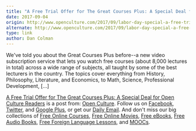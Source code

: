 ```yaml
---
title: "A Free Trial Offer for The Great Courses Plus: A Special Deal for Open Culture Readers"
date: 2017-09-04
origin: http://www.openculture.com/2017/09/labor-day-special-a-free-trial-offer-for-the-great-courses-plus.html
alternate: http://www.openculture.com/2017/09/labor-day-special-a-free-trial-offer-for-the-great-courses-plus.html
type: link
author: Dan Colman
---
```


We've told you about the Great Courses Plus before--a new video subscription service that lets you watch free courses (about 8,000 lectures in total) across a wide range of subjects, all taught by some of the best lecturers in the country. The topics cover everything from&nbsp;History, Philosophy, Literature, and Economics, to Math, Science, Professional Development, […]

[A Free Trial Offer for The Great Courses Plus: A Special Deal for Open Culture Readers](http://www.openculture.com/2017/09/labor-day-special-a-free-trial-offer-for-the-great-courses-plus.html) is a post from: [Open Culture](http://www.openculture.com). Follow us on [Facebook](https://www.facebook.com/openculture), [Twitter](https://twitter.com/#!/openculture), and [Google Plus](https://plus.google.com/108579751001953501160/posts), or get our [Daily Email](http://www.openculture.com/dailyemail). And don't miss our big collections of [Free Online Courses](http://www.openculture.com/freeonlinecourses), [Free Online Movies](http://www.openculture.com/freemoviesonline), [Free eBooks](http://www.openculture.com/free_ebooks),&nbsp;[Free Audio Books](http://www.openculture.com/freeaudiobooks), [Free Foreign Language Lessons](http://www.openculture.com/freelanguagelessons), and [MOOCs](http://www.openculture.com/free_certificate_courses).

